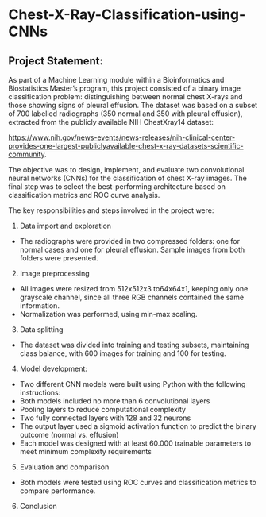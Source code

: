 # **Chest-X-Ray-Classification-using-CNNs**

## Project Statement:

As part of a Machine Learning module within a Bioinformatics and Biostatistics Master’s program, this project consisted of a binary image classification problem: distinguishing between normal chest X-rays and those showing signs of pleural effusion. The dataset was based on a subset of 700 labelled radiographs (350 normal and 350 with pleural effusion), extracted from the publicly available NIH ChestXray14 dataset:

https://www.nih.gov/news-events/news-releases/nih-clinical-center-provides-one-largest-publiclyavailable-chest-x-ray-datasets-scientific-community.

The objective was to design, implement, and evaluate two convolutional neural networks (CNNs) for the classification of chest X-ray images. The final step was to select the best-performing architecture based on classification metrics and ROC curve analysis.

The key responsibilities and steps involved in the project were:
1.	Data import and exploration
- The radiographs were provided in two compressed folders: one for normal cases and one for pleural effusion. Sample images from both folders were presented.
2.	Image preprocessing
-	All images were resized from 512x512x3 to64x64x1, keeping only one grayscale channel, since all three RGB channels contained the same information. 
-	Normalization was performed, using min-max scaling.
3.	Data splitting
-	The dataset was divided into training and testing subsets, maintaining class balance, with 600 images for training and 100 for testing. 
4.	Model development:
-	Two different CNN models were built using Python with the following instructions:
  -	Both models included no more than 6 convolutional layers
  -	Pooling layers to reduce computational complexity
  -	Two fully connected layers with 128 and 32 neurons
  -	The output layer used a sigmoid activation function to predict the binary outcome (normal vs. effusion)
  -	Each model was designed with at least 60.000 trainable parameters to meet minimum complexity requirements
5.	Evaluation and comparison
-	Both models were tested using ROC curves and classification metrics to compare performance. 
6.	Conclusion

